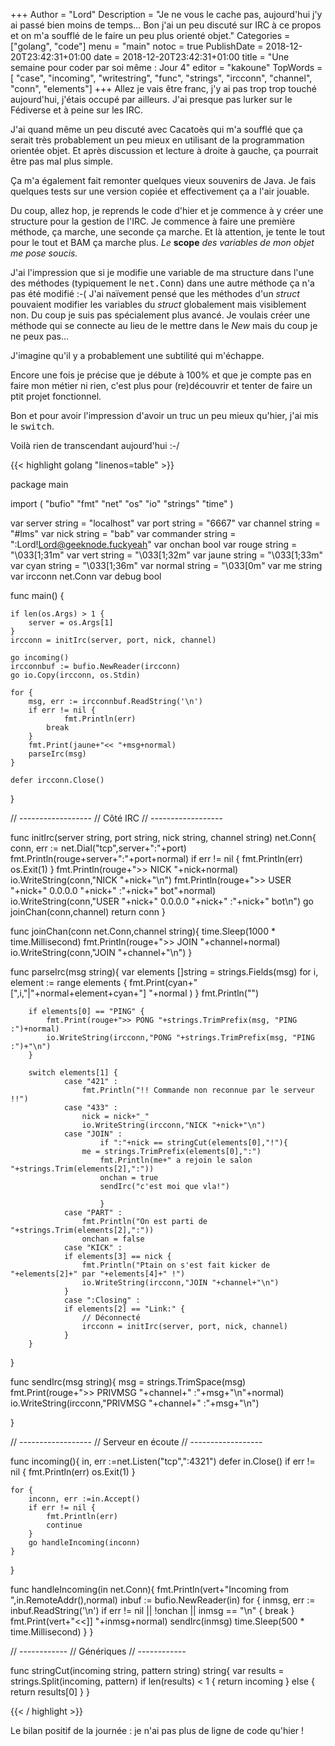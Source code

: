 +++
Author = "Lord"
Description = "Je ne vous le cache pas, aujourd'hui j'y ai passé bien moins de temps… Bon j'ai un peu discuté sur IRC à ce propos et on m'a soufflé de le faire un peu plus orienté objet."
Categories = ["golang", "code"]
menu = "main"
notoc = true
PublishDate = 2018-12-20T23:42:31+01:00
date = 2018-12-20T23:42:31+01:00
title = "Une semaine pour coder par soi même : Jour 4"
editor = "kakoune"
TopWords = [  "case", "incoming", "writestring", "func", "strings", "ircconn", "channel", "conn", "elements"]
+++
Allez je vais être franc, j'y ai pas trop trop touché aujourd'hui, j'étais occupé par ailleurs.
J'ai presque pas lurker sur le Fédiverse et à peine sur les IRC.

J'ai quand même un peu discuté avec Cacatoès qui m'a soufflé que ça serait très probablement un peu mieux en utilisant de la programmation orientée objet.
Et après discussion et lecture à droite à gauche, ça pourrait être pas mal plus simple.

Ça m'a également fait remonter quelques vieux souvenirs de Java.
Je fais quelques tests sur une version copiée et effectivement ça a l'air jouable.

Du coup, allez hop, je reprends le code d'hier et je commence à y créer une structure pour la gestion de l'IRC.
Je commence à faire une première méthode, ça marche, une seconde ça marche.
Et là attention, je tente le tout pour le tout et BAM ça marche plus.
*Le* **scope** *des variables de mon objet me pose soucis.*

J'ai l'impression que si je modifie une variable de ma structure dans l'une des méthodes (typiquement le <samp>net.Conn</samp>) dans une autre méthode ça n'a pas été modifié :-(
J'ai naïvement pensé que les méthodes d'un *struct* pouvaient modifier les variables du *struct* globalement mais visiblement non.
Du coup je suis pas spécialement plus avancé.
Je voulais créer une méthode qui se connecte au lieu de le mettre dans le *New* mais du coup je ne peux pas…

J'imagine qu'il y a probablement une subtilité qui m'échappe.

Encore une fois je précise que je débute à 100% et que je compte pas en faire mon métier ni rien, c'est plus pour (re)découvrir et tenter de faire un ptit projet fonctionnel.

Bon et pour avoir l'impression d'avoir un truc un peu mieux qu'hier, j'ai mis le <samp>switch</samp>.

Voilà rien de transcendant aujourd'hui :-/

{{< highlight golang "linenos=table" >}}

package main

import (
	"bufio"
	"fmt"
	"net"
	"os"
	"io"
	"strings"
	"time"
    )

var server string = "localhost"
var port string = "6667"
var channel string = "#lms"
var nick string = "bab"
var commander string = ":Lord!Lord@geeknode.fuckyeah"
var onchan bool
var rouge string = "\033[1;31m"
var vert string = "\033[1;32m"
var jaune string = "\033[1;33m"
var cyan string = "\033[1;36m"
var normal string = "\033[0m"
var me string
var ircconn net.Conn
var debug bool


func main() {

	if len(os.Args) > 1 {
		server = os.Args[1]
	}
	ircconn = initIrc(server, port, nick, channel)

	go incoming()
	ircconnbuf := bufio.NewReader(ircconn)
	go io.Copy(ircconn, os.Stdin)

	for {
		msg, err := ircconnbuf.ReadString('\n')
		if err != nil {
    			fmt.Println(err)
			break
		}
		fmt.Print(jaune+"<< "+msg+normal)
		parseIrc(msg)
	}
	
	defer ircconn.Close()
}

// ------------------
// Côté IRC
// ------------------

func initIrc(server string, port string, nick string, channel string) net.Conn{
	conn, err := net.Dial("tcp",server+":"+port)
	fmt.Println(rouge+server+":"+port+normal)
	if err != nil {
		fmt.Println(err)
		os.Exit(1)
	}
	fmt.Println(rouge+">> NICK "+nick+normal)
	io.WriteString(conn,"NICK "+nick+"\n")
	fmt.Println(rouge+">> USER "+nick+" 0.0.0.0 "+nick+" :"+nick+" bot"+normal)
	io.WriteString(conn,"USER "+nick+" 0.0.0.0 "+nick+" :"+nick+" bot\n")
	go joinChan(conn,channel)
	return conn
}

func joinChan(conn net.Conn,channel string){
	time.Sleep(1000 * time.Millisecond)
	fmt.Println(rouge+">> JOIN "+channel+normal)
	io.WriteString(conn,"JOIN "+channel+"\n")
}

func parseIrc(msg string){
	var elements []string = strings.Fields(msg)
	for i, element := range elements {
		fmt.Print(cyan+"[",i,"|"+normal+element+cyan+"] "+normal )
	}
	fmt.Println("")

		if elements[0] == "PING" {
			fmt.Print(rouge+">> PONG "+strings.TrimPrefix(msg, "PING :")+normal)
			io.WriteString(ircconn,"PONG "+strings.TrimPrefix(msg, "PING :")+"\n")
		}

		switch elements[1] {
        		case "421" :
        			fmt.Println("!! Commande non reconnue par le serveur !!")
        		case "433" :
        			nick = nick+"_"
        			io.WriteString(ircconn,"NICK "+nick+"\n")
        		case "JOIN" :
            			if ":"+nick == stringCut(elements[0],"!"){
					me = strings.TrimPrefix(elements[0],":")
        				fmt.Println(me+" a rejoin le salon "+strings.Trim(elements[2],":"))
        				onchan = true
        				sendIrc("c'est moi que vla!")

            			}
        		case "PART" :
        			fmt.Println("On est parti de "+strings.Trim(elements[2],":"))
        			onchan = false
        		case "KICK" :
        		if elements[3] == nick {
        			fmt.Println("Ptain on s'est fait kicker de "+elements[2]+" par "+elements[4]+" !")
        			io.WriteString(ircconn,"JOIN "+channel+"\n")
        		}
        		case ":Closing" :
        		if elements[2] == "Link:" {
        			// Déconnecté
        			ircconn = initIrc(server, port, nick, channel)
        		}	
		}
}

func sendIrc(msg string){
	msg = strings.TrimSpace(msg)
	fmt.Print(rouge+">> PRIVMSG "+channel+" :"+msg+"\n"+normal)
	io.WriteString(ircconn,"PRIVMSG "+channel+" :"+msg+"\n")

}

// ------------------
// Serveur en écoute
// ------------------

func incoming(){
	in, err :=net.Listen("tcp",":4321")
	defer in.Close()
	if err != nil {
		fmt.Println(err)
		os.Exit(1)
	}

	for {
		inconn, err :=in.Accept()
		if err != nil {
			fmt.Println(err)
			continue
		}
		go handleIncoming(inconn)
	}
}

func handleIncoming(in net.Conn){
	fmt.Println(vert+"Incoming from ",in.RemoteAddr(),normal)
	inbuf := bufio.NewReader(in)
	for {
    		inmsg, err := inbuf.ReadString('\n')
    		if err != nil || !onchan || inmsg == "\n" {
			break
    		}
    		fmt.Print(vert+"<<]] "+inmsg+normal)
    		sendIrc(inmsg)
		time.Sleep(500 * time.Millisecond)
	}
}

// ------------
//  Génériques
// ------------

func stringCut(incoming string, pattern string) string{
	var results = strings.Split(incoming, pattern)
	if len(results) < 1 {
		return incoming
	} else {
		return results[0]
	}
}

{{< / highlight >}}

Le bilan positif de la journée : je n'ai pas plus de ligne de code qu'hier !

